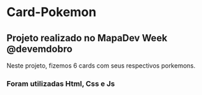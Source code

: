 # Card-Pokemon
<h2>Projeto realizado no MapaDev Week @devemdobro</h2>

<p>Neste projeto, fizemos 6 cards com seus respectivos porkemons.</p>
<h3>Foram utilizadas Html, Css e Js</h3>
